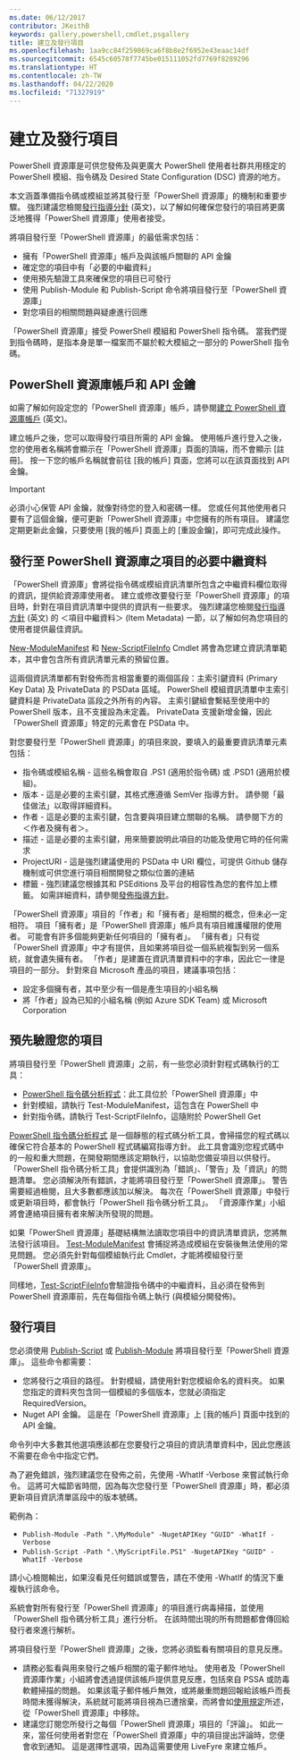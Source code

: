 ```yaml
---
ms.date: 06/12/2017
contributor: JKeithB
keywords: gallery,powershell,cmdlet,psgallery
title: 建立及發行項目
ms.openlocfilehash: 1aa9cc84f259869ca6f8b8e2f6952e43eaac14df
ms.sourcegitcommit: 6545c60578f7745be015111052fd7769f8289296
ms.translationtype: HT
ms.contentlocale: zh-TW
ms.lasthandoff: 04/22/2020
ms.locfileid: "71327919"
---
```

# <a name="creating-and-publishing-an-item"></a>建立及發行項目

PowerShell 資源庫是可供您發佈及與更廣大 PowerShell 使用者社群共用穩定的 PowerShell 模組、指令碼及 Desired State Configuration (DSC) 資源的地方。

本文涵蓋準備指令碼或模組並將其發行至「PowerShell 資源庫」的機制和重要步驟。 強烈建議您檢閱[發行指導分針](../../concepts/publishing-guidelines.md) \(英文\)，以了解如何確保您發行的項目將更廣泛地獲得「PowerShell 資源庫」使用者接受。

將項目發行至「PowerShell 資源庫」的最低需求包括：

- 擁有「PowerShell 資源庫」帳戶及與該帳戶關聯的 API 金鑰
- 確定您的項目中有「必要的中繼資料」
- 使用預先驗證工具來確保您的項目已可發行
- 使用 Publish-Module 和 Publish-Script 命令將項目發行至「PowerShell 資源庫」
- 對您項目的相關問題與疑慮進行回應

「PowerShell 資源庫」接受 PowerShell 模組和 PowerShell 指令碼。 當我們提到指令碼時，是指本身是單一檔案而不屬於較大模組之一部分的 PowerShell 指令碼。

## <a name="powershell-gallery-account-and-api-key"></a>PowerShell 資源庫帳戶和 API 金鑰

如需了解如何設定您的「PowerShell 資源庫」帳戶，請參閱[建立 PowerShell 資源庫帳戶](creating-an-account.md) \(英文\)。

建立帳戶之後，您可以取得發行項目所需的 API 金鑰。 使用帳戶進行登入之後，您的使用者名稱將會顯示在「PowerShell 資源庫」頁面的頂端，而不會顯示 [註冊]。 按一下您的帳戶名稱就會前往 [我的帳戶] 頁面，您將可以在該頁面找到 API 金鑰。

> [!IMPORTANT]
> 必須小心保管 API 金鑰，就像對待您的登入和密碼一樣。 您或任何其他使用者只要有了這個金鑰，便可更新「PowerShell 資源庫」中您擁有的所有項目。 建議您定期更新此金鑰，只要使用 [我的帳戶] 頁面上的 [重設金鑰]，即可完成此操作。

## <a name="required-metadata-for-items-published-to-the-powershell-gallery"></a>發行至 PowerShell 資源庫之項目的必要中繼資料

「PowerShell 資源庫」會將從指令碼或模組資訊清單所包含之中繼資料欄位取得的資訊，提供給資源庫使用者。 建立或修改要發行至「PowerShell 資源庫」的項目時，針對在項目資訊清單中提供的資訊有一些要求。 強烈建議您檢閱[發行指導方針](../../concepts/publishing-guidelines.md) \(英文\) 的 ＜項目中繼資料＞ (Item Metadata) 一節，以了解如何為您項目的使用者提供最佳資訊。

[New-ModuleManifest](/powershell/module/microsoft.powershell.core/new-modulemanifest) 和 [New-ScriptFileInfo](/powershell/module/PowerShellGet/New-ScriptFileInfo) Cmdlet 將會為您建立資訊清單範本，其中會包含所有資訊清單元素的預留位置。

這兩個資訊清單都有對發佈而言相當重要的兩個區段：主索引鍵資料 (Primary Key Data) 及 PrivateData 的 PSData 區域。 PowerShell 模組資訊清單中主索引鍵資料是 PrivateData 區段之外所有的內容。 主索引鍵組會繫結至使用中的 PowerShell 版本，且不支援設為未定義。 PrivateData 支援新增金鑰，因此「PowerShell 資源庫」特定的元素會在 PSData 中。

對您要發行至「PowerShell 資源庫」的項目來說，要填入的最重要資訊清單元素包括：

- 指令碼或模組名稱 - 這些名稱會取自 .PS1 (適用於指令碼) 或 .PSD1 (適用於模組)。
- 版本 - 這是必要的主索引鍵，其格式應遵循 SemVer 指導方針。 請參閱「最佳做法」以取得詳細資料。
- 作者 - 這是必要的主索引鍵，包含要與項目建立關聯的名稱。 請參閱下方的＜作者及擁有者＞。
- 描述 - 這是必要的主索引鍵，用來簡要說明此項目的功能及使用它時的任何需求
- ProjectURI - 這是強烈建議使用的 PSData 中 URI 欄位，可提供 Github 儲存機制或可供您進行項目相關開發之類似位置的連結
- 標籤 - 強烈建議您根據其和 PSEditions 及平台的相容性為您的套件加上標籤。 如需詳細資料，請參閱[發佈指導方針](../../concepts/publishing-guidelines.md#tag-your-package-with-the-compatible-pseditions-and-platforms)。

「PowerShell 資源庫」項目的「作者」和「擁有者」是相關的概念，但未必一定相符。 項目「擁有者」是「PowerShell 資源庫」帳戶具有項目維護權限的使用者。 可能會有許多個能夠更新任何項目的「擁有者」。 「擁有者」只有從「PowerShell 資源庫」中才有提供，且如果將項目從一個系統複製到另一個系統，就會遺失擁有者。 「作者」是建置在資訊清單資料中的字串，因此它一律是項目的一部分。 針對來自 Microsoft 產品的項目，建議事項包括：

- 設定多個擁有者，其中至少有一個是產生項目的小組名稱
- 將「作者」設為已知的小組名稱 (例如 Azure SDK Team) 或 Microsoft Corporation

## <a name="pre-validate-your-item"></a>預先驗證您的項目

將項目發行至「PowerShell 資源庫」之前，有一些您必須針對程式碼執行的工具：

- [PowerShell 指令碼分析程式](https://www.powershellgallery.com/packages/PSScriptAnalyzer/)：此工具位於「PowerShell 資源庫」中
- 針對模組，請執行 Test-ModuleManifest，這包含在 PowerShell 中
- 針對指令碼，請執行 Test-ScriptFileInfo，這隨附於 PowerShell Get

[PowerShell 指令碼分析程式](https://www.powershellgallery.com/packages/PSScriptAnalyzer/) 是一個靜態的程式碼分析工具，會掃描您的程式碼以確保它符合基本的 PowerShell 程式碼編寫指導方針。 此工具會識別您程式碼中的一般和重大問題，在開發期間應該定期執行，以協助您備妥項目以供發行。 「PowerShell 指令碼分析工具」會提供識別為「錯誤」、「警告」及「資訊」的問題清單。 您必須解決所有錯誤，才能將項目發行至「PowerShell 資源庫」。 警告需要經過檢閱，且大多數都應該加以解決。 每次在「PowerShell 資源庫」中發行或更新項目時，都會執行「PowerShell 指令碼分析工具」。 「資源庫作業」小組將會連絡項目擁有者來解決所發現的問題。

如果「PowerShell 資源庫」基礎結構無法讀取您項目中的資訊清單資訊，您將無法發行該項目。 [Test-ModuleManifest](/powershell/module/microsoft.powershell.core/test-modulemanifest) 會捕捉將造成模組在安裝後無法使用的常見問題。 您必須先針對每個模組執行此 Cmdlet，才能將模組發行至「PowerShell 資源庫」。

同樣地，[Test-ScriptFileInfo](/powershell/module/PowerShellGet/test-scriptfileinfo)會驗證指令碼中的中繼資料，且必須在發佈到 PowerShell 資源庫前，先在每個指令碼上執行 (與模組分開發佈)。

## <a name="publishing-items"></a>發行項目

您必須使用 [Publish-Script](/powershell/module/PowerShellGet/publish-script) 或 [Publish-Module](/powershell/module/PowerShellGet/publish-module) 將項目發行至「PowerShell 資源庫」。 這些命令都需要：

- 您將發行之項目的路徑。 針對模組，請使用針對您模組命名的資料夾。 如果您指定的資料夾包含同一個模組的多個版本，您就必須指定 RequiredVersion。
- Nuget API 金鑰。 這是在「PowerShell 資源庫」上 [我的帳戶] 頁面中找到的 API 金鑰。

命令列中大多數其他選項應該都在您要發行之項目的資訊清單資料中，因此您應該不需要在命令中指定它們。

為了避免錯誤，強烈建議您在發佈之前，先使用 -WhatIf -Verbose 來嘗試執行命令。 這將可大幅節省時間，因為每次您發行至「PowerShell 資源庫」時，都必須更新項目資訊清單區段中的版本號碼。

範例為：

* `Publish-Module -Path ".\MyModule" -NugetAPIKey "GUID" -WhatIf -Verbose`
* `Publish-Script -Path ".\MyScriptFile.PS1" -NugetAPIKey "GUID" -WhatIf -Verbose`

請小心檢閱輸出，如果沒看見任何錯誤或警告，請在不使用 -WhatIf 的情況下重複執行該命令。

系統會對所有發行至「PowerShell 資源庫」的項目進行病毒掃描，並使用「PowerShell 指令碼分析工具」進行分析。 在該時間出現的所有問題都會傳回給發行者來進行解析。

將項目發行至「PowerShell 資源庫」之後，您將必須監看有關項目的意見反應。

- 請務必監看與用來發行之帳戶相關的電子郵件地址。 使用者及「PowerShell 資源庫作業」小組將會透過提供該帳戶提供意見反應，包括來自 PSSA 或防毒軟體掃描的問題。 如果該電子郵件帳戶無效，或將嚴重問題回報給該帳戶而長時間未獲得解決，系統就可能將項目視為已遭捨棄，而將會如[使用規定](https://www.powershellgallery.com/policies/Terms)所述，從「PowerShell 資源庫」中移除。
- 建議您訂閱您所發行之每個「PowerShell 資源庫」項目的「評論」。 如此一來，當任何使用者對您在「PowerShell 資源庫」中的項目提出評論時，您便會收到通知。 這是選擇性選項，因為這需要使用 LiveFyre 來建立帳戶。
